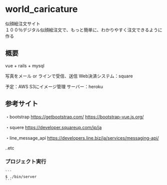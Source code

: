# world_caricature

似顔絵注文サイト<br>
１００％デジタル似顔絵注文で、もっと簡単に、わかりやすく注文できるように作る

## 概要

vue + rails + mysql

写真をメール or ラインで受信、送信
Web決済システム：square

予定：AWS S3にイメージ管理
サーバー：heroku

## 参考サイト

・bootstrap
https://getbootstrap.com/
https://bootstrap-vue.js.org/

・squere
https://developer.squareup.com/jp/ja

・line_message_api
https://developers.line.biz/ja/services/messaging-api/

..etc


### プロジェクト実行

    ```
    $ ./bin/server
    ```
